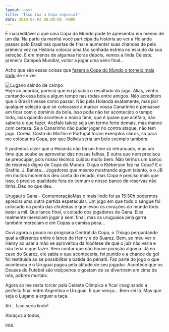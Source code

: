 ```yaml
---
layout: post
title: "Isso faz a Copa especial"
date: 2010-07-03 08:00:00 -0000
---
```


É inacreditável o que uma Copa do Mundo pode te apresentar em menos de um dia. Na parte da manhã você participa da história ao ver a Holanda passar pelo Brasil nas quartas de final e aumentar suas chances de pela primeira vez na História colocar uma tão sonhada estrela no escudo da sua seleção. E em menos de algumas horas depois, vemos a linda Celeste, primeira Campeã Mundial, voltar a jogar uma semi final…

Acho que são essas coisas que <a href="{{ site.baseurl }}/2010/06/28/O-que-faz-a-copa-do-mundo-tao-especial.html" class="linkum">fazem a Copa do Mundo o torneio mais lindo</a> de se ver.
<div class="gallery">
            <img src="{{ site.baseurl }}/assets/fotos/2010/Urugaui-x-Gana -sai-Lugano.jpg" alt="Lugano saindo de campo" title="imagem do Lugano saindo de campo após a expulsão">
</div>
Hoje ao acordar, parecia que eu já sabia o resultado do jogo. Alias, venho cantando essa bola a algum tempo nas rodas entre amigos. Não acreditem que o Brasil tivesse como passar. Não pela Holanda exatamente, mas por qualquer seleção que se colocasse a marcar nossa Canarinho e pensasse em ficar com o domínio da bola.
Isso pode não ter acontecido o tempo todo, mas quando acontece o nosso time, que é quase que acéfalo, não saberia o que fazer. Acéfalo talvez seja um termo forte demais, mas manco com certeza. Se a Canarinho não puder jogar no contra ataque, não tem jogo. Coréia, Costa do Marfim e Portugal foram exemplos claros, só para me colocar na Copa, por que Bolívia seria um belo exemplo também.

E podemos dizer que a Holanda não foi um time só retrancado, mas um time que soube se aproveitar das nossas falhas. E outra que nem precisou se preocupar, pois nosso técnico cuidou muito bem. Não termos um banco de reservas digno de Copa do Mundo. O que o Kléberson fez na Copa? E o Grafite, J. Batista… Jogadores que mesmo mostrando algum talento, e o JB em muitos momentos deu conta do recado, mas Copa é preciso mais que isso, é preciso qualidade fora do comum e nosso banco de reservas não tinha. Deu no que deu.

Urugaui x Gana - ComemoraçãoMas o mais lindo foi as 15:30h podermos apreciar uma outra partida espetacular. Um jogo em que todo o sangue foi colocado na ponta das chuteiras e que levou os corações do mundo todo bater a mil. Que lance final, e coitado dos jogadores de Gana. Eles realmente mereciam jogar a semi final, mas os uruguaios pela garra também mereciam e em Copas a camisa pesa…

Ouvi agora a pouco no programa Central da Copa, o Thiago perguntando qual a diferença entre o lance do Henry e do Suarez. Bem, ao meu ver o Henry ao usar a mão se aproveitou da hipótese de que o juiz não veria e não teria o que fazer. Sem contar que não houve punição alguma. Já no caso do Suarez, ele sabia o que aconteceria, foi punido e a chance de gol foi restituída ao se possibilitar a batida do pênalti. Faz parte do jogo o que aconteceu e o Uruguai pagou pela atitude de seu jogador. Acontece que os Deuses do Futebol são traiçoeiros e gostam de se divertirem em cima de nós, pobres mortais.

Agora só me resta torcer pela Celeste Olímpica e ficar imaginando a perfeita final entre Argentina e Uruguai. E que vença… Bem sei lá. Mas que seja o Lugano a erguer a taça.

Ah… Isso seria lindo!

Abraços a todos,

Inté.